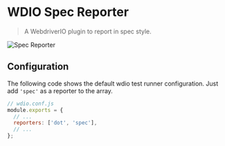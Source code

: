 WDIO Spec Reporter
==================

> A WebdriverIO plugin to report in spec style.

![Spec Reporter](http://webdriver.io/images/spec.png "Spec Reporter")

## Configuration

The following code shows the default wdio test runner configuration. Just add `'spec'` as a reporter
to the array.

```js
// wdio.conf.js
module.exports = {
  // ...
  reporters: ['dot', 'spec'],
  // ...
};
```
